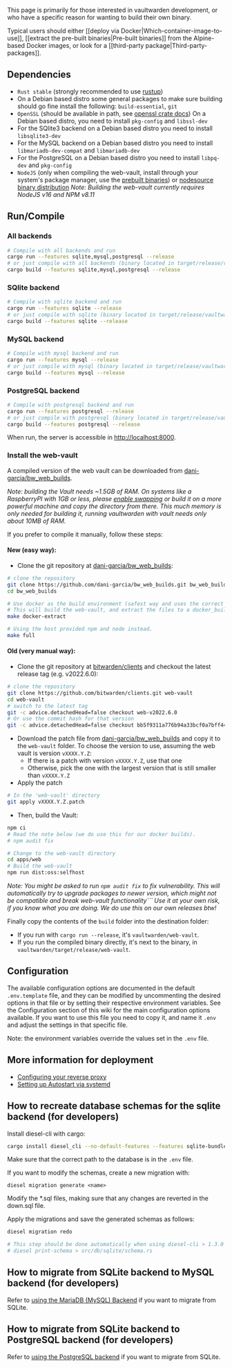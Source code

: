 This page is primarily for those interested in vaultwarden development, or who have a specific reason for wanting to build their own binary.

Typical users should either [[deploy via Docker|Which-container-image-to-use]], [[extract the pre-built binaries|Pre-built binaries]] from the Alpine-based Docker images, or look for a [[third-party package|Third-party-packages]].

## Dependencies
- `Rust stable` (strongly recommended to use [rustup](https://rustup.rs/))
- On a Debian based distro some general packages to make sure building should go fine install the following: `build-essential`, `git`
- `OpenSSL` (should be available in path, see [openssl crate docs](https://docs.rs/openssl/latest/openssl/#automatic))
  On a Debian based distro, you need to install `pkg-config` and `libssl-dev`
- For the SQlite3 backend on a Debian based distro you need to install `libsqlite3-dev`
- For the MySQL backend on a Debian based distro you need to install `libmariadb-dev-compat` and `libmariadb-dev`
- For the PostgreSQL on a Debian based distro you need to install `libpq-dev` and `pkg-config`
- `NodeJS` (only when compiling the web-vault, install through your system's package manager, use the [prebuilt binaries](https://nodejs.org/en/download/)) or [nodesource binary distribution](https://github.com/nodesource/distributions) *Note: Building the web-vault currently requires NodeJS v16 and NPM v8.11*

## Run/Compile
### All backends
```sh
# Compile with all backends and run
cargo run --features sqlite,mysql,postgresql --release
# or just compile with all backends (binary located in target/release/vaultwarden)
cargo build --features sqlite,mysql,postgresql --release
```

### SQlite backend
```sh
# Compile with sqlite backend and run
cargo run --features sqlite --release
# or just compile with sqlite (binary located in target/release/vaultwarden)
cargo build --features sqlite --release
```
### MySQL backend
```sh
# Compile with mysql backend and run
cargo run --features mysql --release
# or just compile with mysql (binary located in target/release/vaultwarden)
cargo build --features mysql --release
```
### PostgreSQL backend
```sh
# Compile with postgresql backend and run
cargo run --features postgresql --release
# or just compile with postgresql (binary located in target/release/vaultwarden)
cargo build --features postgresql --release
```

When run, the server is accessible in [http://localhost:8000](http://localhost:8000).


### Install the web-vault
A compiled version of the web vault can be downloaded from [dani-garcia/bw_web_builds](https://github.com/dani-garcia/bw_web_builds/releases).

*Note: building the Vault needs ~1.5GB of RAM. On systems like a RaspberryPI with 1GB or less, please [enable swapping](https://www.tecmint.com/create-a-linux-swap-file/) or build it on a more powerful machine and copy the directory from there. This much memory is only needed for building it, running vaultwarden with vault needs only about 10MB of RAM.*

If you prefer to compile it manually, follow these steps:

#### New (easy way):

- Clone the git repository at [dani-garcia/bw_web_builds](https://github.com/dani-garcia/bw_web_builds):
```sh
# clone the repository
git clone https://github.com/dani-garcia/bw_web_builds.git bw_web_builds
cd bw_web_builds

# Use docker as the build environment (safest way and uses the correct build versions)
# This will build the web-vault, and extract the files to a docker_build directory.
make docker-extract

# Using the host provided npm and node instead.
make full
```

#### Old (very manual way):

- Clone the git repository at [bitwarden/clients](https://github.com/bitwarden/clients) and checkout the latest release tag (e.g. v2022.6.0):
```sh
# clone the repository
git clone https://github.com/bitwarden/clients.git web-vault
cd web-vault
# switch to the latest tag
git -c advice.detachedHead=false checkout web-v2022.6.0
# Or use the commit hash for that version
git -c advice.detachedHead=false checkout bb5f9311a776b94a33bcf0a7bff44cd87a2fcc92
```

- Download the patch file from [dani-garcia/bw_web_builds](https://github.com/dani-garcia/bw_web_builds/tree/master/patches) and copy it to the `web-vault` folder.
To choose the version to use, assuming the web vault is version `vXXXX.Y.Z`:
  - If there is a patch with version `vXXXX.Y.Z`, use that one
  - Otherwise, pick the one with the largest version that is still smaller than `vXXXX.Y.Z`
- Apply the patch
```sh
# In the 'web-vault' directory
git apply vXXXX.Y.Z.patch
```

- Then, build the Vault:

```sh
npm ci
# Read the note below (we do use this for our docker builds).
# npm audit fix

# Change to the web-vault directory
cd apps/web
# Build the web-vault
npm run dist:oss:selfhost
```

*Note: You might be asked to run ```npm audit fix``` to fix vulnerability. This will automatically try to upgrade packages to newer version, which might not be compatible and break web-vault functionality``` Use it at your own risk, if you know what you are doing. We do use this on our own releases btw!*

Finally copy the contents of the `build` folder into the destination folder:
- If you run with `cargo run --release`, it's `vaultwarden/web-vault`.
- If you run the compiled binary directly, it's next to the binary, in `vaultwarden/target/release/web-vault`.

## Configuration
The available configuration options are documented in the default `.env.template` file, and they can be modified by uncommenting the desired options in that file or by setting their respective environment variables. See the Configuration section of this wiki for the main configuration options available.
If you want to use this file you need to copy it, and name it `.env` and adjust the settings in that specific file.

Note: the environment variables override the values set in the `.env` file.

## More information for deployment
- [Configuring your reverse proxy](https://github.com/dani-garcia/vaultwarden/wiki/Proxy-examples)
- [Setting up Autostart via systemd](https://github.com/dani-garcia/vaultwarden/wiki/Setup-as-a-systemd-service)

## How to recreate database schemas for the sqlite backend (for developers)
Install diesel-cli with cargo:
```sh
cargo install diesel_cli --no-default-features --features sqlite-bundled
```

Make sure that the correct path to the database is in the `.env` file.

If you want to modify the schemas, create a new migration with:
```
diesel migration generate <name>
```

Modify the *.sql files, making sure that any changes are reverted in the down.sql file.

Apply the migrations and save the generated schemas as follows:
```sh
diesel migration redo

# This step should be done automatically when using diesel-cli > 1.3.0
# diesel print-schema > src/db/sqlite/schema.rs
```

## How to migrate from SQLite backend to MySQL backend (for developers)
Refer to [using the MariaDB (MySQL) Backend](https://github.com/dani-garcia/vaultwarden/wiki/Using-the-MariaDB-%28MySQL%29-Backend) if you want to migrate from SQLite.

## How to migrate from SQLite backend to PostgreSQL backend (for developers)
Refer to [using the PostgreSQL backend](https://github.com/dani-garcia/vaultwarden/wiki/Using-the-PostgreSQL-Backend) if you want to migrate from SQLite.